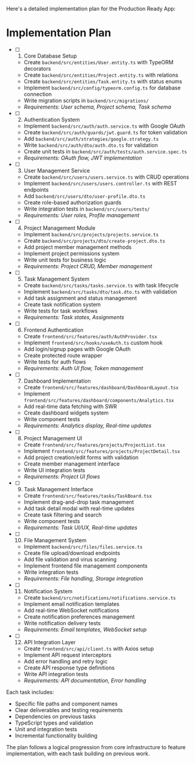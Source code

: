 Here's a detailed implementation plan for the Production Ready App:

# Implementation Plan

- [ ] 1. Core Database Setup
  - Create `backend/src/entities/User.entity.ts` with TypeORM decorators
  - Create `backend/src/entities/Project.entity.ts` with relations
  - Create `backend/src/entities/Task.entity.ts` with status enums
  - Implement `backend/src/config/typeorm.config.ts` for database connection
  - Write migration scripts in `backend/src/migrations/`
  - _Requirements: User schema, Project schema, Task schema_

- [ ] 2. Authentication System
  - Implement `backend/src/auth/auth.service.ts` with Google OAuth
  - Create `backend/src/auth/guards/jwt.guard.ts` for token validation
  - Add `backend/src/auth/strategies/google.strategy.ts`
  - Write `backend/src/auth/dto/auth.dto.ts` for validation
  - Create unit tests in `backend/src/auth/tests/auth.service.spec.ts`
  - _Requirements: OAuth flow, JWT implementation_

- [ ] 3. User Management Service
  - Create `backend/src/users/users.service.ts` with CRUD operations
  - Implement `backend/src/users/users.controller.ts` with REST endpoints
  - Add `backend/src/users/dto/user-profile.dto.ts`
  - Create role-based authorization guards
  - Write integration tests in `backend/src/users/tests/`
  - _Requirements: User roles, Profile management_

- [ ] 4. Project Management Module
  - Implement `backend/src/projects/projects.service.ts`
  - Create `backend/src/projects/dto/create-project.dto.ts`
  - Add project member management methods
  - Implement project permissions system
  - Write unit tests for business logic
  - _Requirements: Project CRUD, Member management_

- [ ] 5. Task Management System
  - Create `backend/src/tasks/tasks.service.ts` with task lifecycle
  - Implement `backend/src/tasks/dto/task.dto.ts` with validation
  - Add task assignment and status management
  - Create task notification system
  - Write tests for task workflows
  - _Requirements: Task states, Assignments_

- [ ] 6. Frontend Authentication
  - Create `frontend/src/features/auth/AuthProvider.tsx`
  - Implement `frontend/src/hooks/useAuth.ts` custom hook
  - Add login/signup pages with Google OAuth
  - Create protected route wrapper
  - Write tests for auth flows
  - _Requirements: Auth UI flow, Token management_

- [ ] 7. Dashboard Implementation
  - Create `frontend/src/features/dashboard/DashboardLayout.tsx`
  - Implement `frontend/src/features/dashboard/components/Analytics.tsx`
  - Add real-time data fetching with SWR
  - Create dashboard widgets system
  - Write component tests
  - _Requirements: Analytics display, Real-time updates_

- [ ] 8. Project Management UI
  - Create `frontend/src/features/projects/ProjectList.tsx`
  - Implement `frontend/src/features/projects/ProjectDetail.tsx`
  - Add project creation/edit forms with validation
  - Create member management interface
  - Write UI integration tests
  - _Requirements: Project UI flows_

- [ ] 9. Task Management Interface
  - Create `frontend/src/features/tasks/TaskBoard.tsx`
  - Implement drag-and-drop task management
  - Add task detail modal with real-time updates
  - Create task filtering and search
  - Write component tests
  - _Requirements: Task UI/UX, Real-time updates_

- [ ] 10. File Management System
  - Implement `backend/src/files/files.service.ts`
  - Create file upload/download endpoints
  - Add file validation and virus scanning
  - Implement frontend file management components
  - Write integration tests
  - _Requirements: File handling, Storage integration_

- [ ] 11. Notification System
  - Create `backend/src/notifications/notifications.service.ts`
  - Implement email notification templates
  - Add real-time WebSocket notifications
  - Create notification preferences management
  - Write notification delivery tests
  - _Requirements: Email templates, WebSocket setup_

- [ ] 12. API Integration Layer
  - Create `frontend/src/api/client.ts` with Axios setup
  - Implement API request interceptors
  - Add error handling and retry logic
  - Create API response type definitions
  - Write API integration tests
  - _Requirements: API documentation, Error handling_

Each task includes:
- Specific file paths and component names
- Clear deliverables and testing requirements
- Dependencies on previous tasks
- TypeScript types and validation
- Unit and integration tests
- Incremental functionality building

The plan follows a logical progression from core infrastructure to feature implementation, with each task building on previous work.